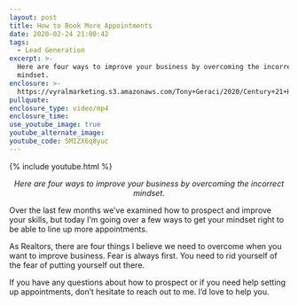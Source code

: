 ```yaml
---
layout: post
title: How to Book More Appointments
date: 2020-02-24 21:00:42
tags:
  - Lead Generation
excerpt: >-
  Here are four ways to improve your business by overcoming the incorrect
  mindset.
enclosure: >-
  https://vyralmarketing.s3.amazonaws.com/Tony+Geraci/2020/Century+21+HomeStar+_+How+to+Book+More+Appointments.mp4
pullquote:
enclosure_type: video/mp4
enclosure_time:
use_youtube_image: true
youtube_alternate_image:
youtube_code: SMIZX6q8yuc
---
```


{% include youtube.html %}

<p style="text-align: center"><em>Here are four ways to improve your business by overcoming the incorrect mindset.</em></p>

Over the last few months we’ve examined how to prospect and improve your skills, but today I’m going over a few ways to get your mindset right to be able to line up more appointments.

As Realtors, there are four things I believe we need to overcome when you want to improve business. Fear is always first. You need to rid yourself of the fear of putting yourself out there.&nbsp;

If you have any questions about how to prospect or if you need help setting up appointments, don’t hesitate to reach out to me. I’d love to help you.

&nbsp;